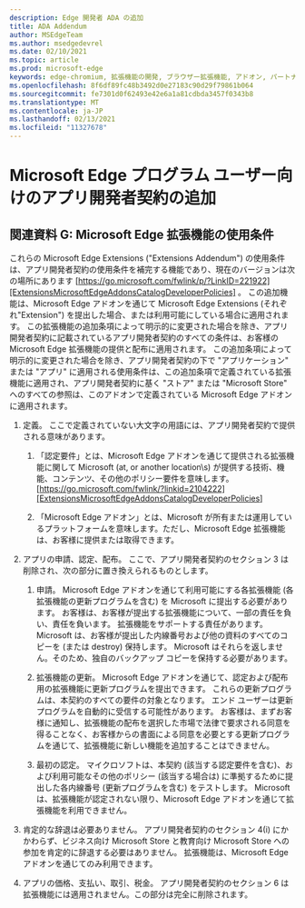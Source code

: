 ```yaml
---
description: Edge 開発者 ADA の追加
title: ADA Addendum
author: MSEdgeTeam
ms.author: msedgedevrel
ms.date: 02/10/2021
ms.topic: article
ms.prod: microsoft-edge
keywords: edge-chromium, 拡張機能の開発, ブラウザー拡張機能, アドオン, パートナー センター, 開発者
ms.openlocfilehash: 8f6df89fc48b3492d0e27183c90d29f79861b064
ms.sourcegitcommit: fe7301d0f62493e42e6a1a81cdbda3457f0343b8
ms.translationtype: MT
ms.contentlocale: ja-JP
ms.lasthandoff: 02/13/2021
ms.locfileid: "11327678"
---
```

# Microsoft Edge プログラム ユーザー向けのアプリ開発者契約の追加  

## 関連資料 G: Microsoft Edge 拡張機能の使用条件  

これらの Microsoft Edge Extensions \("Extensions Addendum"\) の使用条件は、アプリ開発者契約の使用条件を補完する機能であり、現在のバージョンは次の場所にあります [https://go.microsoft.com/fwlink/p/?LinkID=221922][ExtensionsMicrosoftEdgeAddonsCatalogDeveloperPolicies] 。  この追加機能は、Microsoft Edge アドオンを通じて Microsoft Edge Extensions \(それぞれ"Extension"\) を提出した場合、または利用可能にしている場合に適用されます。  この拡張機能の追加条項によって明示的に変更された場合を除き、アプリ開発者契約に記載されているアプリ開発者契約のすべての条件は、お客様の Microsoft Edge 拡張機能の提供と配布に適用されます。  この追加条項によって明示的に変更された場合を除き、アプリ開発者契約の下で "アプリケーション" または "アプリ" に適用される使用条件は、この追加条項で定義されている拡張機能に適用され、アプリ開発者契約に基く "ストア" または "Microsoft Store" へのすべての参照は、このアドオンで定義されている Microsoft Edge アドオンに適用されます。  

1.  定義。  ここで定義されていない大文字の用語には、アプリ開発者契約で提供される意味があります。  

    1.  「認定要件」とは、Microsoft Edge アドオンを通じて提供される拡張機能に関して Microsoft \(at, or another location\s\) が提供する技術、機能、コンテンツ、その他のポリシー要件を意味します。 [https://go.microsoft.com/fwlink/?linkid=2104222][ExtensionsMicrosoftEdgeAddonsCatalogDeveloperPolicies]  

    1.  「Microsoft Edge アドオン」とは、Microsoft が所有または運用しているプラットフォームを意味します。ただし、Microsoft Edge 拡張機能は、お客様に提供または取得できます。

1.  アプリの申請、認定、配布。  ここで、アプリ開発者契約のセクション 3 は削除され、次の部分に置き換えられるものとします。  

    1.  申請。  Microsoft Edge アドオンを通じて利用可能にする各拡張機能 (各拡張機能の更新プログラムを含む) を Microsoft に提出する必要があります。  お客様は、お客様が提出する拡張機能について、一部の責任を負い、責任を負います。  拡張機能をサポートする責任があります。  Microsoft は、お客様が提出した内線番号および他の資料のすべてのコピーを \(または destroy\) 保持します。  Microsoft はそれらを返しません。そのため、独自のバックアップ コピーを保持する必要があります。  

    1.  拡張機能の更新。  Microsoft Edge アドオンを通じて、認定および配布用の拡張機能に更新プログラムを提出できます。  これらの更新プログラムは、本契約のすべての要件の対象となります。  エンド ユーザーは更新プログラムを自動的に受信する可能性があります。  お客様は、まずお客様に通知し、拡張機能の配布を選択した市場で法律で要求される同意を得ることなく、お客様からの書面による同意を必要とする更新プログラムを通じて、拡張機能に新しい機能を追加することはできません。  

    1.  最初の認定。  マイクロソフトは、本契約 \(該当する認定要件を含む)、および利用可能なその他のポリシー (該当する場合は\) に準拠するために提出した各内線番号 \(更新プログラムを含む\) をテストします。  Microsoft は、拡張機能が認定されない限り、Microsoft Edge アドオンを通じて拡張機能を利用できません。  

1.  肯定的な辞退は必要ありません。  アプリ開発者契約のセクション 4\(i\) にかかわらず、ビジネス向け Microsoft Store と教育向け Microsoft Store への参加を肯定的に辞退する必要はありません。  拡張機能は、Microsoft Edge アドオンを通じてのみ利用できます。  

1.  アプリの価格、支払い、取引、税金。  アプリ開発者契約のセクション 6 は拡張機能には適用されません。この部分は完全に削除されます。  

<!-- links -->  

[ExtensionsMicrosoftEdgeAddonsCatalogDeveloperPolicies]: ./developer-policies.md "Microsoft Edge アドオン カタログ開発者ポリシー |Microsoft Docs"  

